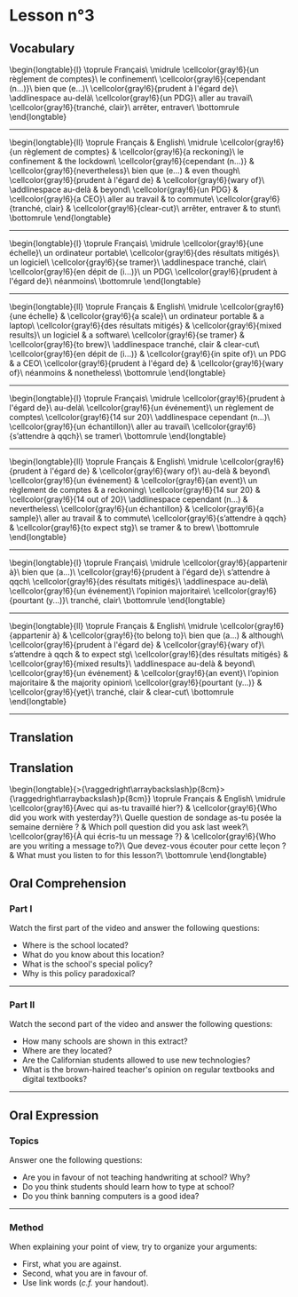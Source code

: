 # Lesson n°3


 
## Vocabulary


\begin{longtable}{l}
\toprule
Français\\
\midrule
\cellcolor{gray!6}{un règlement de comptes}\\
le confinement\\
\cellcolor{gray!6}{cependant (n...)}\\
bien que (e...)\\
\cellcolor{gray!6}{prudent à l'égard de}\\
\addlinespace
au-delà\\
\cellcolor{gray!6}{un PDG}\\
aller au travail\\
\cellcolor{gray!6}{tranché, clair}\\
arrêter, entraver\\
\bottomrule
\end{longtable}

---


\begin{longtable}{ll}
\toprule
Français & English\\
\midrule
\cellcolor{gray!6}{un règlement de comptes} & \cellcolor{gray!6}{a reckoning}\\
le confinement & the lockdown\\
\cellcolor{gray!6}{cependant (n...)} & \cellcolor{gray!6}{nevertheless}\\
bien que (e...) & even though\\
\cellcolor{gray!6}{prudent à l'égard de} & \cellcolor{gray!6}{wary of}\\
\addlinespace
au-delà & beyond\\
\cellcolor{gray!6}{un PDG} & \cellcolor{gray!6}{a CEO}\\
aller au travail & to commute\\
\cellcolor{gray!6}{tranché, clair} & \cellcolor{gray!6}{clear-cut}\\
arrêter, entraver & to stunt\\
\bottomrule
\end{longtable}

---


\begin{longtable}{l}
\toprule
Français\\
\midrule
\cellcolor{gray!6}{une échelle}\\
un ordinateur portable\\
\cellcolor{gray!6}{des résultats mitigés}\\
un logiciel\\
\cellcolor{gray!6}{se tramer}\\
\addlinespace
tranché, clair\\
\cellcolor{gray!6}{en dépit de (i...)}\\
un PDG\\
\cellcolor{gray!6}{prudent à l'égard de}\\
néanmoins\\
\bottomrule
\end{longtable}

---


\begin{longtable}{ll}
\toprule
Français & English\\
\midrule
\cellcolor{gray!6}{une échelle} & \cellcolor{gray!6}{a scale}\\
un ordinateur portable & a laptop\\
\cellcolor{gray!6}{des résultats mitigés} & \cellcolor{gray!6}{mixed results}\\
un logiciel & a software\\
\cellcolor{gray!6}{se tramer} & \cellcolor{gray!6}{to brew}\\
\addlinespace
tranché, clair & clear-cut\\
\cellcolor{gray!6}{en dépit de (i...)} & \cellcolor{gray!6}{in spite of}\\
un PDG & a CEO\\
\cellcolor{gray!6}{prudent à l'égard de} & \cellcolor{gray!6}{wary of}\\
néanmoins & nonetheless\\
\bottomrule
\end{longtable}

---


\begin{longtable}{l}
\toprule
Français\\
\midrule
\cellcolor{gray!6}{prudent à l'égard de}\\
au-delà\\
\cellcolor{gray!6}{un événement}\\
un règlement de comptes\\
\cellcolor{gray!6}{14 sur 20}\\
\addlinespace
cependant (n...)\\
\cellcolor{gray!6}{un échantillon}\\
aller au travail\\
\cellcolor{gray!6}{s’attendre à qqch}\\
se tramer\\
\bottomrule
\end{longtable}

---


\begin{longtable}{ll}
\toprule
Français & English\\
\midrule
\cellcolor{gray!6}{prudent à l'égard de} & \cellcolor{gray!6}{wary of}\\
au-delà & beyond\\
\cellcolor{gray!6}{un événement} & \cellcolor{gray!6}{an event}\\
un règlement de comptes & a reckoning\\
\cellcolor{gray!6}{14 sur 20} & \cellcolor{gray!6}{14 out of 20}\\
\addlinespace
cependant (n...) & nevertheless\\
\cellcolor{gray!6}{un échantillon} & \cellcolor{gray!6}{a sample}\\
aller au travail & to commute\\
\cellcolor{gray!6}{s’attendre à qqch} & \cellcolor{gray!6}{to expect stg}\\
se tramer & to brew\\
\bottomrule
\end{longtable}

---


\begin{longtable}{l}
\toprule
Français\\
\midrule
\cellcolor{gray!6}{appartenir à}\\
bien que (a...)\\
\cellcolor{gray!6}{prudent à l'égard de}\\
s’attendre à qqch\\
\cellcolor{gray!6}{des résultats mitigés}\\
\addlinespace
au-delà\\
\cellcolor{gray!6}{un événement}\\
l’opinion majoritaire\\
\cellcolor{gray!6}{pourtant (y...)}\\
tranché, clair\\
\bottomrule
\end{longtable}

---


\begin{longtable}{ll}
\toprule
Français & English\\
\midrule
\cellcolor{gray!6}{appartenir à} & \cellcolor{gray!6}{to belong to}\\
bien que (a...) & although\\
\cellcolor{gray!6}{prudent à l'égard de} & \cellcolor{gray!6}{wary of}\\
s’attendre à qqch & to expect stg\\
\cellcolor{gray!6}{des résultats mitigés} & \cellcolor{gray!6}{mixed results}\\
\addlinespace
au-delà & beyond\\
\cellcolor{gray!6}{un événement} & \cellcolor{gray!6}{an event}\\
l’opinion majoritaire & the majority opinion\\
\cellcolor{gray!6}{pourtant (y...)} & \cellcolor{gray!6}{yet}\\
tranché, clair & clear-cut\\
\bottomrule
\end{longtable}

---

## Translation


## Translation


\begin{longtable}{>{\raggedright\arraybackslash}p{8cm}>{\raggedright\arraybackslash}p{8cm}}
\toprule
Français & English\\
\midrule
\cellcolor{gray!6}{Avec qui as-tu travaillé hier?} & \cellcolor{gray!6}{Who did you work with yesterday?}\\
Quelle question de sondage as-tu posée la semaine dernière ? & Which poll question did you  ask last week?\\
\cellcolor{gray!6}{À qui écris-tu un message ?} & \cellcolor{gray!6}{Who are you writing a message to?}\\
Que devez-vous écouter pour cette leçon ? & What must you listen to for this lesson?\\
\bottomrule
\end{longtable}

## Oral Comprehension

### Part I

Watch the first part of the video and answer the following questions:

* Where is the school located?
* What do you know about this location?
* What is the school's special policy?
* Why is this policy paradoxical?
		 
---

### Part II

Watch the  second part of the video and answer the following questions:

* How many schools are shown in this extract?
* Where are they located?
* Are the Californian students allowed to use new technologies?
* What is the brown-haired teacher's opinion on regular textbooks and digital textbooks?

---

## Oral Expression

### Topics

Answer one the following questions:

* Are you in favour of not teaching handwriting at school? Why?
* Do you think students should learn how to type at school?
* Do you think banning computers is a good idea?

---

### Method

When explaining your point of view, try to organize your arguments:

* First, what you are against.
* Second, what you are in favour of.
* Use link words (*c.f.* your handout).
